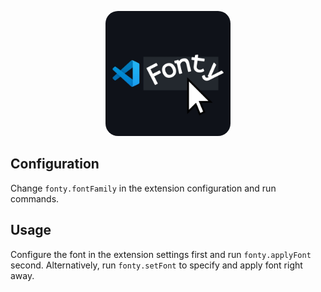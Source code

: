 <p align="center">
  <img src='./assets/logo.jpg' style='width:200px;border-radius:10%;'>
</p>

## Configuration

Change `fonty.fontFamily` in the extension configuration and run commands.

## Usage

Configure the font in the extension settings first and run `fonty.applyFont` second. Alternatively, run `fonty.setFont` to specify and apply font right away.
